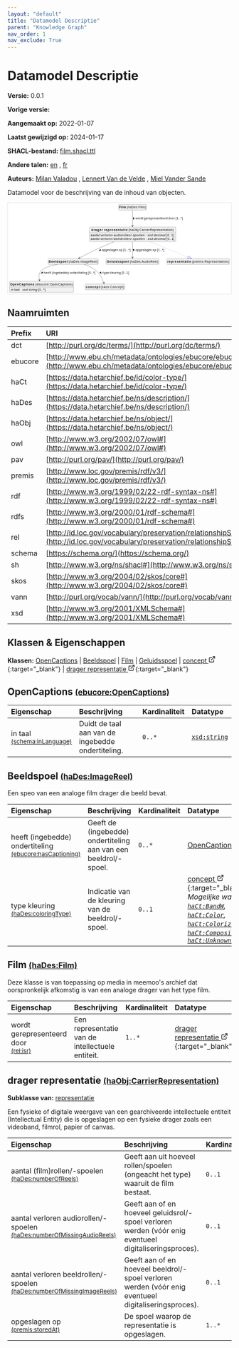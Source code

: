 ```yaml
---
layout: "default"
title: "Datamodel Descriptie"
parent: "Knowledge Graph"
nav_order: 1
nav_exclude: True
---
```

<svg xmlns="http://www.w3.org/2000/svg" style="display: none;"><symbol id="svg-external-link" width="24" height="24" viewBox="0 0 24 24" fill="none" stroke="currentColor" stroke-width="2" stroke-linecap="round" stroke-linejoin="round" class="feather feather-external-link"><title id="svg-external-link-title">(external link)</title><path d="M18 13v6a2 2 0 0 1-2 2H5a2 2 0 0 1-2-2V8a2 2 0 0 1 2-2h6"></path><polyline points="15 3 21 3 21 9"></polyline><line x1="10" y1="14" x2="21" y2="3"></line> </symbol></svg>

Datamodel Descriptie
====================

**Versie:** 0.0.1

**Vorige versie:** 

**Aangemaakt op:** 2022-01-07

**Laatst gewijzigd op:** 2024-01-17

**SHACL-bestand:** [film.shacl.ttl](film.shacl.ttl)

**Andere talen:**
[en](../en)
, [fr](../fr)

**Auteurs:**
[Milan Valadou](mailto:milan.valadou@meemoo.be)
, [Lennert Van de Velde](mailto:lennert.vandevelde@meemoo.be)
, [Miel Vander Sande](mailto:miel.vandersande@meemoo.be)


Datamodel voor de beschrijving van de inhoud van objecten.

<div class="wrap">
  <div class="zoom">
  <svg xmlns="http://www.w3.org/2000/svg" xmlns:xlink="http://www.w3.org/1999/xlink" contentStyleType="text/css" preserveAspectRatio="none" version="1.1" viewBox="0 0 1020 414" zoomAndPan="magnify"><defs/><g><a href="#ebucore%3AOpenCaptions" target="_top" title="#ebucore%3AOpenCaptions" xlink:actuate="onRequest" xlink:href="#ebucore%3AOpenCaptions" xlink:show="new" xlink:title="#ebucore%3AOpenCaptions" xlink:type="simple"><g id="elem_ebucore_OpenCaptions"><rect codeLine="15" fill="#F1F1F1" height="50.5938" id="ebucore_OpenCaptions" rx="3.5" ry="3.5" style="stroke:#181818;stroke-width:0.5;" width="293" x="7" y="357"/><text fill="#000000" font-family="sans-serif" font-size="14" font-weight="bold" lengthAdjust="spacing" textLength="111" x="10" y="374.9951">OpenCaptions</text><text fill="#000000" font-family="sans-serif" font-size="14" lengthAdjust="spacing" textLength="4" x="121" y="374.9951"> </text><text fill="#000000" font-family="sans-serif" font-size="14" lengthAdjust="spacing" textLength="172" x="125" y="374.9951">(ebucore:OpenCaptions)</text><line style="stroke:#181818;stroke-width:0.5;" x1="8" x2="299" y1="383.2969" y2="383.2969"/><text fill="#000000" font-family="sans-serif" font-size="14" lengthAdjust="spacing" textLength="12" x="13" y="400.292">in</text><text fill="#000000" font-family="sans-serif" font-size="14" lengthAdjust="spacing" textLength="4" x="25" y="400.292"> </text><text fill="#000000" font-family="sans-serif" font-size="14" lengthAdjust="spacing" textLength="24" x="29" y="400.292">taal</text><text fill="#000000" font-family="sans-serif" font-size="14" lengthAdjust="spacing" textLength="4" x="53" y="400.292"> </text><text fill="#000000" font-family="sans-serif" font-size="14" lengthAdjust="spacing" textLength="5" x="57" y="400.292">:</text><text fill="#000000" font-family="sans-serif" font-size="14" lengthAdjust="spacing" textLength="4" x="62" y="400.292"> </text><text fill="#000000" font-family="sans-serif" font-size="14" font-style="italic" lengthAdjust="spacing" textLength="68" x="66" y="400.292">xsd:string</text><text fill="#000000" font-family="sans-serif" font-size="14" lengthAdjust="spacing" textLength="4" x="134" y="400.292"> </text><text fill="#000000" font-family="sans-serif" font-size="14" lengthAdjust="spacing" textLength="34" x="138" y="400.292">[0..*]</text></g></a><a href="#haDes%3AImageReel" target="_top" title="#haDes%3AImageReel" xlink:actuate="onRequest" xlink:href="#haDes%3AImageReel" xlink:show="new" xlink:title="#haDes%3AImageReel" xlink:type="simple"><g id="elem_haDes_ImageReel"><rect codeLine="16" fill="#F1F1F1" height="26.2969" id="haDes_ImageReel" rx="3.5" ry="3.5" style="stroke:#181818;stroke-width:0.5;" width="230" x="183.5" y="254"/><text fill="#000000" font-family="sans-serif" font-size="14" font-weight="bold" lengthAdjust="spacing" textLength="87" x="186.5" y="271.9951">Beeldspoel</text><text fill="#000000" font-family="sans-serif" font-size="14" lengthAdjust="spacing" textLength="4" x="273.5" y="271.9951"> </text><text fill="#000000" font-family="sans-serif" font-size="14" lengthAdjust="spacing" textLength="133" x="277.5" y="271.9951">(haDes:ImageReel)</text></g></a><a href="#haDes%3AFilm" target="_top" title="#haDes%3AFilm" xlink:actuate="onRequest" xlink:href="#haDes%3AFilm" xlink:show="new" xlink:title="#haDes%3AFilm" xlink:type="simple"><g id="elem_haDes_Film"><rect codeLine="17" fill="#F1F1F1" height="26.2969" id="haDes_Film" rx="3.5" ry="3.5" style="stroke:#181818;stroke-width:0.5;" width="128" x="505.5" y="7"/><text fill="#000000" font-family="sans-serif" font-size="14" font-weight="bold" lengthAdjust="spacing" textLength="31" x="508.5" y="24.9951">Film</text><text fill="#000000" font-family="sans-serif" font-size="14" lengthAdjust="spacing" textLength="4" x="539.5" y="24.9951"> </text><text fill="#000000" font-family="sans-serif" font-size="14" lengthAdjust="spacing" textLength="87" x="543.5" y="24.9951">(haDes:Film)</text></g></a><a href="#haDes%3AAudioReel" target="_top" title="#haDes%3AAudioReel" xlink:actuate="onRequest" xlink:href="#haDes%3AAudioReel" xlink:show="new" xlink:title="#haDes%3AAudioReel" xlink:type="simple"><g id="elem_haDes_AudioReel"><rect codeLine="18" fill="#F1F1F1" height="26.2969" id="haDes_AudioReel" rx="3.5" ry="3.5" style="stroke:#181818;stroke-width:0.5;" width="242" x="448.5" y="254"/><text fill="#000000" font-family="sans-serif" font-size="14" font-weight="bold" lengthAdjust="spacing" textLength="102" x="451.5" y="271.9951">Geluidsspoel</text><text fill="#000000" font-family="sans-serif" font-size="14" lengthAdjust="spacing" textLength="4" x="553.5" y="271.9951"> </text><text fill="#000000" font-family="sans-serif" font-size="14" lengthAdjust="spacing" textLength="130" x="557.5" y="271.9951">(haDes:AudioReel)</text></g></a><a href="../../terms/nl#skos%3AConcept" target="_top" title="../../terms/nl#skos%3AConcept" xlink:actuate="onRequest" xlink:href="../../terms/nl#skos%3AConcept" xlink:show="new" xlink:title="../../terms/nl#skos%3AConcept" xlink:type="simple"><g id="elem_skos_Concept"><rect codeLine="19" fill="#F1F1F1" height="26.2969" id="skos_Concept" rx="3.5" ry="3.5" style="stroke:#181818;stroke-width:0.5;" width="181" x="353" y="369.5"/><text fill="#000000" font-family="sans-serif" font-size="14" font-weight="bold" lengthAdjust="spacing" textLength="64" x="356" y="387.4951">concept</text><text fill="#000000" font-family="sans-serif" font-size="14" lengthAdjust="spacing" textLength="4" x="420" y="387.4951"> </text><text fill="#000000" font-family="sans-serif" font-size="14" lengthAdjust="spacing" textLength="107" x="424" y="387.4951">(skos:Concept)</text></g></a><a href="../../dvd/nl#haObj%3ACarrierRepresentation" target="_top" title="../../dvd/nl#haObj%3ACarrierRepresentation" xlink:actuate="onRequest" xlink:href="../../dvd/nl#haObj%3ACarrierRepresentation" xlink:show="new" xlink:title="../../dvd/nl#haObj%3ACarrierRepresentation" xlink:type="simple"><g id="elem_haObj_CarrierRepresentation"><rect codeLine="20" fill="#F1F1F1" height="66.8906" id="haObj_CarrierRepresentation" rx="3.5" ry="3.5" style="stroke:#181818;stroke-width:0.5;" width="395" x="372" y="110"/><text fill="#000000" font-family="sans-serif" font-size="14" font-weight="bold" lengthAdjust="spacing" textLength="53" x="381" y="127.9951">drager</text><text fill="#000000" font-family="sans-serif" font-size="14" font-weight="bold" lengthAdjust="spacing" textLength="5" x="434" y="127.9951"> </text><text fill="#000000" font-family="sans-serif" font-size="14" font-weight="bold" lengthAdjust="spacing" textLength="108" x="439" y="127.9951">representatie</text><text fill="#000000" font-family="sans-serif" font-size="14" lengthAdjust="spacing" textLength="4" x="547" y="127.9951"> </text><text fill="#000000" font-family="sans-serif" font-size="14" lengthAdjust="spacing" textLength="207" x="551" y="127.9951">(haObj:CarrierRepresentation)</text><line style="stroke:#181818;stroke-width:0.5;" x1="373" x2="766" y1="136.2969" y2="136.2969"/><text fill="#000000" font-family="sans-serif" font-size="14" lengthAdjust="spacing" textLength="41" x="378" y="153.292">aantal</text><text fill="#000000" font-family="sans-serif" font-size="14" lengthAdjust="spacing" textLength="4" x="419" y="153.292"> </text><text fill="#000000" font-family="sans-serif" font-size="14" lengthAdjust="spacing" textLength="56" x="423" y="153.292">verloren</text><text fill="#000000" font-family="sans-serif" font-size="14" lengthAdjust="spacing" textLength="4" x="479" y="153.292"> </text><text fill="#000000" font-family="sans-serif" font-size="14" lengthAdjust="spacing" textLength="142" x="483" y="153.292">audiorollen/-spoelen</text><text fill="#000000" font-family="sans-serif" font-size="14" lengthAdjust="spacing" textLength="4" x="625" y="153.292"> </text><text fill="#000000" font-family="sans-serif" font-size="14" lengthAdjust="spacing" textLength="5" x="629" y="153.292">:</text><text fill="#000000" font-family="sans-serif" font-size="14" lengthAdjust="spacing" textLength="4" x="634" y="153.292"> </text><text fill="#000000" font-family="sans-serif" font-size="14" font-style="italic" lengthAdjust="spacing" textLength="82" x="638" y="153.292">xsd:decimal</text><text fill="#000000" font-family="sans-serif" font-size="14" lengthAdjust="spacing" textLength="4" x="720" y="153.292"> </text><text fill="#000000" font-family="sans-serif" font-size="14" lengthAdjust="spacing" textLength="36" x="724" y="153.292">[0..1]</text><text fill="#000000" font-family="sans-serif" font-size="14" lengthAdjust="spacing" textLength="41" x="378" y="169.5889">aantal</text><text fill="#000000" font-family="sans-serif" font-size="14" lengthAdjust="spacing" textLength="4" x="419" y="169.5889"> </text><text fill="#000000" font-family="sans-serif" font-size="14" lengthAdjust="spacing" textLength="56" x="423" y="169.5889">verloren</text><text fill="#000000" font-family="sans-serif" font-size="14" lengthAdjust="spacing" textLength="4" x="479" y="169.5889"> </text><text fill="#000000" font-family="sans-serif" font-size="14" lengthAdjust="spacing" textLength="143" x="483" y="169.5889">beeldrollen/-spoelen</text><text fill="#000000" font-family="sans-serif" font-size="14" lengthAdjust="spacing" textLength="4" x="626" y="169.5889"> </text><text fill="#000000" font-family="sans-serif" font-size="14" lengthAdjust="spacing" textLength="5" x="630" y="169.5889">:</text><text fill="#000000" font-family="sans-serif" font-size="14" lengthAdjust="spacing" textLength="4" x="635" y="169.5889"> </text><text fill="#000000" font-family="sans-serif" font-size="14" font-style="italic" lengthAdjust="spacing" textLength="82" x="639" y="169.5889">xsd:decimal</text><text fill="#000000" font-family="sans-serif" font-size="14" lengthAdjust="spacing" textLength="4" x="721" y="169.5889"> </text><text fill="#000000" font-family="sans-serif" font-size="14" lengthAdjust="spacing" textLength="36" x="725" y="169.5889">[0..1]</text></g></a><a href="#premis%3ARepresentation" target="_top" title="#premis%3ARepresentation" xlink:actuate="onRequest" xlink:href="#premis%3ARepresentation" xlink:show="new" xlink:title="#premis%3ARepresentation" xlink:type="simple"><g id="elem_premis_Representation"><rect codeLine="21" fill="#F1F1F1" height="26.2969" id="premis_Representation" rx="3.5" ry="3.5" style="stroke:#181818;stroke-width:0.5;" width="287" x="726" y="254"/><text fill="#000000" font-family="sans-serif" font-size="14" font-weight="bold" lengthAdjust="spacing" textLength="108" x="729" y="271.9951">representatie</text><text fill="#000000" font-family="sans-serif" font-size="14" lengthAdjust="spacing" textLength="4" x="837" y="271.9951"> </text><text fill="#000000" font-family="sans-serif" font-size="14" lengthAdjust="spacing" textLength="169" x="841" y="271.9951">(premis:Representation)</text></g></a><g id="link_haDes_ImageReel_ebucore_OpenCaptions"><path codeLine="28" d="M226.16,280.05 C193.56,287.1 160.2,297.16 150.5,310 C140.54,323.18 140.3951,336.1227 143.8451,351.1227 " fill="none" id="haDes_ImageReel-to-ebucore_OpenCaptions" style="stroke:#454645;stroke-width:1.0;"/><polygon fill="#454645" points="145.19,356.97,147.0709,347.3024,144.0693,352.0972,139.2745,349.0956,145.19,356.97" style="stroke:#454645;stroke-width:1.0;"/><polygon fill="#000000" points="151.7155,321.834,160.4824,318.1473,156.6411,313.6983,151.7155,321.834" style="stroke:#000000;stroke-width:1.0;"/><text fill="#000000" font-family="sans-serif" font-size="13" lengthAdjust="spacing" textLength="33" x="164.5" y="323.0669">heeft</text><text fill="#000000" font-family="sans-serif" font-size="13" lengthAdjust="spacing" textLength="4" x="197.5" y="323.0669"> </text><text fill="#000000" font-family="sans-serif" font-size="13" lengthAdjust="spacing" textLength="77" x="201.5" y="323.0669">(ingebedde)</text><text fill="#000000" font-family="sans-serif" font-size="13" lengthAdjust="spacing" textLength="4" x="278.5" y="323.0669"> </text><text fill="#000000" font-family="sans-serif" font-size="13" lengthAdjust="spacing" textLength="80" x="282.5" y="323.0669">ondertiteling</text><text fill="#000000" font-family="sans-serif" font-size="13" lengthAdjust="spacing" textLength="4" x="362.5" y="323.0669"> </text><text fill="#000000" font-family="sans-serif" font-size="13" lengthAdjust="spacing" textLength="33" x="366.5" y="323.0669">[0..*]</text></g><g id="link_haDes_ImageReel_skos_Concept"><path codeLine="29" d="M348.84,280.04 C367.91,286.51 388.79,296.1 404.5,310 C423.03,326.4 432.5071,348.1133 437.8771,363.8033 " fill="none" id="haDes_ImageReel-to-skos_Concept" style="stroke:#454645;stroke-width:1.0;"/><polygon fill="#454645" points="439.82,369.48,440.6901,359.6697,438.2009,364.7494,433.1212,362.2602,439.82,369.48" style="stroke:#454645;stroke-width:1.0;"/><polygon fill="#000000" points="428.1417,321.9924,423.5675,313.6541,419.54,317.9352,428.1417,321.9924" style="stroke:#000000;stroke-width:1.0;"/><text fill="#000000" font-family="sans-serif" font-size="13" lengthAdjust="spacing" textLength="28" x="433.5" y="323.0669">type</text><text fill="#000000" font-family="sans-serif" font-size="13" lengthAdjust="spacing" textLength="4" x="461.5" y="323.0669"> </text><text fill="#000000" font-family="sans-serif" font-size="13" lengthAdjust="spacing" textLength="50" x="465.5" y="323.0669">kleuring</text><text fill="#000000" font-family="sans-serif" font-size="13" lengthAdjust="spacing" textLength="4" x="515.5" y="323.0669"> </text><text fill="#000000" font-family="sans-serif" font-size="13" lengthAdjust="spacing" textLength="34" x="519.5" y="323.0669">[0..1]</text></g><g id="link_haDes_Film_haObj_CarrierRepresentation"><path codeLine="32" d="M569.5,33.09 C569.5,50.8 569.5,78.42 569.5,103.74 " fill="none" id="haDes_Film-to-haObj_CarrierRepresentation" style="stroke:#454645;stroke-width:1.0;"/><polygon fill="#454645" points="569.5,109.74,573.5,100.74,569.5,104.74,565.5,100.74,569.5,109.74" style="stroke:#454645;stroke-width:1.0;"/><polygon fill="#000000" points="574.5,76.5664,577.4389,67.5213,571.5611,67.5213,574.5,76.5664" style="stroke:#000000;stroke-width:1.0;"/><text fill="#000000" font-family="sans-serif" font-size="13" lengthAdjust="spacing" textLength="35" x="583.5" y="76.0669">wordt</text><text fill="#000000" font-family="sans-serif" font-size="13" lengthAdjust="spacing" textLength="4" x="618.5" y="76.0669"> </text><text fill="#000000" font-family="sans-serif" font-size="13" lengthAdjust="spacing" textLength="107" x="622.5" y="76.0669">gerepresenteerd</text><text fill="#000000" font-family="sans-serif" font-size="13" lengthAdjust="spacing" textLength="4" x="729.5" y="76.0669"> </text><text fill="#000000" font-family="sans-serif" font-size="13" lengthAdjust="spacing" textLength="29" x="733.5" y="76.0669">door</text><text fill="#000000" font-family="sans-serif" font-size="13" lengthAdjust="spacing" textLength="4" x="762.5" y="76.0669"> </text><text fill="#000000" font-family="sans-serif" font-size="13" lengthAdjust="spacing" textLength="33" x="766.5" y="76.0669">[1..*]</text></g><g id="link_haObj_CarrierRepresentation_premis_Representation"><path codeLine="38" d="M649.89,177.06 C712.55,202.44 779.3475,229.4801 823.1275,247.2201 " fill="none" id="haObj_CarrierRepresentation-to-premis_Representation" style="stroke:#0000FF;stroke-width:1.0;stroke-dasharray:1.0,3.0;"/><polygon fill="none" points="839.81,253.98,825.3808,241.6593,820.8743,252.781,839.81,253.98" style="stroke:#0000FF;stroke-width:1.0;"/></g><g id="link_haObj_CarrierRepresentation_haDes_AudioReel"><path codeLine="43" d="M569.5,177.06 C569.5,202.37 569.5,230.06 569.5,247.83 " fill="none" id="haObj_CarrierRepresentation-to-haDes_AudioReel" style="stroke:#454645;stroke-width:1.0;"/><polygon fill="#454645" points="569.5,253.83,573.5,244.83,569.5,248.83,565.5,244.83,569.5,253.83" style="stroke:#454645;stroke-width:1.0;"/><polygon fill="#000000" points="574.5,220.5664,577.4389,211.5213,571.5611,211.5213,574.5,220.5664" style="stroke:#000000;stroke-width:1.0;"/><text fill="#000000" font-family="sans-serif" font-size="13" lengthAdjust="spacing" textLength="74" x="583.5" y="220.0669">opgeslagen</text><text fill="#000000" font-family="sans-serif" font-size="13" lengthAdjust="spacing" textLength="4" x="657.5" y="220.0669"> </text><text fill="#000000" font-family="sans-serif" font-size="13" lengthAdjust="spacing" textLength="16" x="661.5" y="220.0669">op</text><text fill="#000000" font-family="sans-serif" font-size="13" lengthAdjust="spacing" textLength="4" x="677.5" y="220.0669"> </text><text fill="#000000" font-family="sans-serif" font-size="13" lengthAdjust="spacing" textLength="33" x="681.5" y="220.0669">[1..*]</text></g><g id="link_haObj_CarrierRepresentation_haDes_ImageReel"><path codeLine="44" d="M485.85,177 C462.89,186.32 438.09,196.74 415.5,207 C382.15,222.14 349.7767,238.7802 326.4067,251.1102 " fill="none" id="haObj_CarrierRepresentation-to-haDes_ImageReel" style="stroke:#454645;stroke-width:1.0;"/><polygon fill="#454645" points="321.1,253.91,330.9266,253.2481,325.5222,251.5768,327.1935,246.1725,321.1,253.91" style="stroke:#454645;stroke-width:1.0;"/><polygon fill="#000000" points="415.9659,217.6739,425.407,216.5265,422.9294,211.1963,415.9659,217.6739" style="stroke:#000000;stroke-width:1.0;"/><text fill="#000000" font-family="sans-serif" font-size="13" lengthAdjust="spacing" textLength="74" x="429.5" y="220.0669">opgeslagen</text><text fill="#000000" font-family="sans-serif" font-size="13" lengthAdjust="spacing" textLength="4" x="503.5" y="220.0669"> </text><text fill="#000000" font-family="sans-serif" font-size="13" lengthAdjust="spacing" textLength="16" x="507.5" y="220.0669">op</text><text fill="#000000" font-family="sans-serif" font-size="13" lengthAdjust="spacing" textLength="4" x="523.5" y="220.0669"> </text><text fill="#000000" font-family="sans-serif" font-size="13" lengthAdjust="spacing" textLength="33" x="527.5" y="220.0669">[1..*]</text></g></g></svg>
  </div>
</div>

## Naamruimten

| Prefix | URI      |
| :----- | :------- |
| dct     | [http://purl.org/dc/terms/](http://purl.org/dc/terms/) |
| ebucore     | [http://www.ebu.ch/metadata/ontologies/ebucore/ebucore#](http://www.ebu.ch/metadata/ontologies/ebucore/ebucore#) |
| haCt     | [https://data.hetarchief.be/id/color-type/](https://data.hetarchief.be/id/color-type/) |
| haDes     | [https://data.hetarchief.be/ns/description/](https://data.hetarchief.be/ns/description/) |
| haObj     | [https://data.hetarchief.be/ns/object/](https://data.hetarchief.be/ns/object/) |
| owl     | [http://www.w3.org/2002/07/owl#](http://www.w3.org/2002/07/owl#) |
| pav     | [http://purl.org/pav/](http://purl.org/pav/) |
| premis     | [http://www.loc.gov/premis/rdf/v3/](http://www.loc.gov/premis/rdf/v3/) |
| rdf     | [http://www.w3.org/1999/02/22-rdf-syntax-ns#](http://www.w3.org/1999/02/22-rdf-syntax-ns#) |
| rdfs     | [http://www.w3.org/2000/01/rdf-schema#](http://www.w3.org/2000/01/rdf-schema#) |
| rel     | [http://id.loc.gov/vocabulary/preservation/relationshipSubType/](http://id.loc.gov/vocabulary/preservation/relationshipSubType/) |
| schema     | [https://schema.org/](https://schema.org/) |
| sh     | [http://www.w3.org/ns/shacl#](http://www.w3.org/ns/shacl#) |
| skos     | [http://www.w3.org/2004/02/skos/core#](http://www.w3.org/2004/02/skos/core#) |
| vann     | [http://purl.org/vocab/vann/](http://purl.org/vocab/vann/) |
| xsd     | [http://www.w3.org/2001/XMLSchema#](http://www.w3.org/2001/XMLSchema#) |

## Klassen & Eigenschappen

**Klassen:** 
 [OpenCaptions](#ebucore%3AOpenCaptions) |  [Beeldspoel](#haDes%3AImageReel) |  [Film](#haDes%3AFilm) |  [Geluidsspoel](#haDes%3AAudioReel) |  [concept <svg class="svg-external-link" viewBox="0 0 24 24" aria-labelledby="svg-external-link-title"><use xlink:href="#svg-external-link"></use></svg>](../../terms/nl#skos%3AConcept){:target="_blank"} |  [drager representatie <svg class="svg-external-link" viewBox="0 0 24 24" aria-labelledby="svg-external-link-title"><use xlink:href="#svg-external-link"></use></svg>](../../dvd/nl#haObj%3ACarrierRepresentation){:target="_blank"}
## <a id="ebucore%3AOpenCaptions"></a>OpenCaptions <small>[(ebucore:OpenCaptions)](http://www.ebu.ch/metadata/ontologies/ebucore/ebucore#OpenCaptions)</small>




| Eigenschap | Beschrijving | Kardinaliteit | Datatype |
| :------ | :---------- | :---------- | :------- |
| <a id='schema%3AinLanguage'></a>in taal <br> <small>[(schema:inLanguage)](https://schema.org/inLanguage)</small> | Duidt de taal aan van de ingebedde ondertiteling. | `0..*` | [`xsd:string`](http://www.w3.org/2001/XMLSchema#string)  |

## <a id="haDes%3AImageReel"></a>Beeldspoel <small>[(haDes:ImageReel)](https://data.hetarchief.be/ns/description/ImageReel)</small>


Een speo van een analoge film drager die beeld bevat.

| Eigenschap | Beschrijving | Kardinaliteit | Datatype |
| :------ | :---------- | :---------- | :------- |
| <a id='ebucore%3AhasCaptioning'></a>heeft (ingebedde) ondertiteling <br> <small>[(ebucore:hasCaptioning)](http://www.ebu.ch/metadata/ontologies/ebucore/ebucore#hasCaptioning)</small> | Geeft de (ingebedde) ondertiteling aan van een beeldrol/-spoel. | `0..*` | [OpenCaptions](#ebucore%3AOpenCaptions)  |
| <a id='haDes%3AcoloringType'></a>type kleuring <br> <small>[(haDes:coloringType)](https://data.hetarchief.be/ns/description/coloringType)</small> | Indicatie van de kleuring van de beeldrol/-spoel. | `0..1` | [concept <svg class="svg-external-link" viewBox="0 0 24 24" aria-labelledby="svg-external-link-title"><use xlink:href="#svg-external-link"></use></svg>](../../terms/nl#skos%3AConcept){:target="_blank"} <br>_Mogelijke waarden: [`haCt:BandW`](https://data.hetarchief.be/id/color-type/BandW), [`haCt:Color`](https://data.hetarchief.be/id/color-type/Color), [`haCt:Colorized`](https://data.hetarchief.be/id/color-type/Colorized), [`haCt:Composite`](https://data.hetarchief.be/id/color-type/Composite), [`haCt:UnknownColorType`](https://data.hetarchief.be/id/color-type/UnknownColorType)_ |

## <a id="haDes%3AFilm"></a>Film <small>[(haDes:Film)](https://data.hetarchief.be/ns/description/Film)</small>


Deze klasse is van toepassing op media in meemoo's archief dat oorspronkelijk afkomstig is van een analoge drager van het type film.

| Eigenschap | Beschrijving | Kardinaliteit | Datatype |
| :------ | :---------- | :---------- | :------- |
| <a id='rel%3Aisr'></a>wordt gerepresenteerd door <br> <small>[(rel:isr)](http://id.loc.gov/vocabulary/preservation/relationshipSubType/isr)</small> | Een representatie van de intellectuele entiteit. | `1..*` | [drager representatie <svg class="svg-external-link" viewBox="0 0 24 24" aria-labelledby="svg-external-link-title"><use xlink:href="#svg-external-link"></use></svg>](../../dvd/nl#haObj%3ACarrierRepresentation){:target="_blank"}  |

## <a id="haObj%3ACarrierRepresentation"></a>drager representatie <small>[(haObj:CarrierRepresentation)](https://data.hetarchief.be/ns/object/CarrierRepresentation)</small>


**Subklasse van:** 
[representatie](#premis%3ARepresentation)

Een fysieke of digitale weergave van een gearchiveerde intellectuele entiteit (Intellectual Entity) die is opgeslagen op een fysieke drager zoals een videoband, filmrol, papier of canvas.

| Eigenschap | Beschrijving | Kardinaliteit | Datatype |
| :------ | :---------- | :---------- | :------- |
| <a id='haDes%3AnumberOfReels'></a>aantal (film)rollen/-spoelen <br> <small>[(haDes:numberOfReels)](https://data.hetarchief.be/ns/description/numberOfReels)</small> | Geeft aan uit hoeveel rollen/spoelen (ongeacht het type) waaruit de film bestaat. | `0..1` | [`xsd:decimal`](http://www.w3.org/2001/XMLSchema#decimal)  |
| <a id='haDes%3AnumberOfMissingAudioReels'></a>aantal verloren audiorollen/-spoelen <br> <small>[(haDes:numberOfMissingAudioReels)](https://data.hetarchief.be/ns/description/numberOfMissingAudioReels)</small> | Geeft aan of en hoeveel geluidsrol/-spoel verloren werden (vóór enig eventueel digitaliseringsproces). | `0..1` | [`xsd:decimal`](http://www.w3.org/2001/XMLSchema#decimal)  |
| <a id='haDes%3AnumberOfMissingImageReels'></a>aantal verloren beeldrollen/-spoelen <br> <small>[(haDes:numberOfMissingImageReels)](https://data.hetarchief.be/ns/description/numberOfMissingImageReels)</small> | Geeft aan of en hoeveel beeldrol/-spoel verloren werden (vóór enig eventueel digitaliseringsproces). | `0..1` | [`xsd:decimal`](http://www.w3.org/2001/XMLSchema#decimal)  |
| <a id='premis%3AstoredAt'></a>opgeslagen op <br> <small>[(premis:storedAt)](http://www.loc.gov/premis/rdf/v3/storedAt)</small> | De spoel waarop de representatie is opgeslagen. | `1..*` | [Beeldspoel](#haDes%3AImageReel) _of_ [Geluidsspoel](#haDes%3AAudioReel)  |



[^1]: Unieke taallabels vereist
<style>
.zoom > svg {
    width: 100%;
    height: auto;
    background-color: #fff;
}

.zoom > svg text{
   -webkit-user-select: none;
   -moz-user-select: none;
   -ms-user-select: none;
   user-select: none;
}

.wrap {
  overflow: hidden;
  border: 1px solid #E6E6E6;
}

.zoom {
  position: relative;
}

.zoom:hover {
  transform: scale(2.0); cursor: grab;
}
.svg-external-link {
  width: 16px;
  height: 16px;
}
</style>
<script>
var svg = document.querySelector('svg[zoomAndPan="magnify"]');
var zoomDiv = document.querySelector('.zoom');
zoomDiv.addEventListener('mouseleave', onMouseOutZoomDiv);
if (window.PointerEvent) {
  svg.addEventListener('pointerdown', onPointerDown);
  svg.addEventListener('pointerup', onPointerUp);
  svg.addEventListener('pointerleave', onPointerUp); 
  svg.addEventListener('pointermove', onPointerMove); 
} else {

  svg.addEventListener('mousedown', onPointerDown); 
  svg.addEventListener('mouseup', onPointerUp); 
  svg.addEventListener('mouseleave', onPointerUp); 
  svg.addEventListener('mousemove', onPointerMove); 

  svg.addEventListener('touchstart', onPointerDown);
  svg.addEventListener('touchend', onPointerUp);
  svg.addEventListener('touchmove', onPointerMove); 
}

function getPointFromEvent (event) {
  var point = {x:0, y:0};
  if (event.targetTouches) {
    point.x = event.targetTouches[0].clientX;
    point.y = event.targetTouches[0].clientY;
  } else {
    point.x = event.clientX;
    point.y = event.clientY;
  }
  
  return point;
}

var isPointerDown = false;

var pointerOrigin = {
  x: 0,
  y: 0
};

function onPointerDown(event) {
  isPointerDown = true; 
  
  var pointerPosition = getPointFromEvent(event);
  pointerOrigin.x = pointerPosition.x;
  pointerOrigin.y = pointerPosition.y;
}

var originalViewBoxString = svg.getAttribute('viewBox');
var originalViewBoxList= svg.viewBox.baseVal;

var originalViewBox = {
    x: originalViewBoxList.x,
    y: originalViewBoxList.y,
    width: originalViewBoxList.width,
    height: originalViewBoxList.height
};

var viewBox = structuredClone(originalViewBox);
console.log(viewBox);
var newViewBox = {
  x: 0,
  y: 0
};

var ratio = viewBox.width / svg.getBoundingClientRect().width;
window.addEventListener('resize', function() {
  ratio = viewBox.width / svg.getBoundingClientRect().width;
});

function onPointerMove (event) {
  if (!isPointerDown) {
    return;
  }
  event.preventDefault();

  var pointerPosition = getPointFromEvent(event);

  newViewBox.x = viewBox.x - ((pointerPosition.x - pointerOrigin.x) * ratio);
  newViewBox.y = viewBox.y - ((pointerPosition.y - pointerOrigin.y) * ratio);

  var viewBoxString = `${newViewBox.x} ${newViewBox.y} ${viewBox.width} ${viewBox.height}`;
  svg.setAttribute('viewBox', viewBoxString);
}

function onPointerUp() {
  isPointerDown = false;

  viewBox.x = newViewBox.x;
  viewBox.y = newViewBox.y;
}
function onMouseOutZoomDiv(event) {

  var viewBoxString = structuredClone(originalViewBoxString);
  viewBox.x = 0;
  viewBox.y = 0;
  svg.setAttribute('viewBox', originalViewBoxString);
}

</script>
